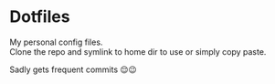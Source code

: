 # Dotfiles
My personal config files. <br>
Clone the repo and symlink to home dir to use or simply copy paste.<br>

Sadly gets frequent commits 😌😉
